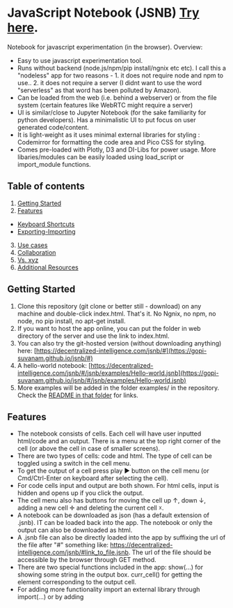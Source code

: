 # JavaScript Notebook (JSNB) [Try here](https://decentralized-intelligence.com/jsnb/#github:gopi-suvanam/jsnb/examples/Hello-world.jsnb). 
Notebook for javascript experimentation (in the browser). Overview:
- Easy to use javascript experimentation tool.
- Runs without backend (node.js/npm/pip install/ngnix etc etc). I call this a "nodeless" app for two reasons - 1. it does not require node and npm to use.. 2. it does not require a server (I didnt want to use the word "serverless" as that word has been polluted by Amazon).
- Can be loaded from the web (i.e. behind a webserver) or from the file system (certain features like WebRTC might require a server)
- UI is similar/close to Jupyter Notebook (for the sake familiarity for python developers). Has a minimalistic UI to put focus on user generated code/content.
- It is light-weight as it uses minimal external libraries for styling : Codemirror for formatting the code area and Pico CSS for styling.
- Comes pre-loaded with Plotly, D3 and DI-Libs for power usage. More libaries/modules can be easily loaded using load_script or import_module functions.

## Table of contents
<!-- toc -->
1. [Getting Started](#getting-started)
2. [Features](#features)
- [Keyboard Shortcuts](#keyboard-shortcuts)
- [Exporting-Importing](#exporting-importing)
3. [Use cases](#use-cases)
4. [Collaboration](#collaboration)
5. [Vs. xyz](#how-is-jsnb-different)
6. [Additional Resources](#links)

## Getting Started
1. Clone this repository (git clone or better still - download) on any machine and double-click index.html. That's it. No Ngnix, no npm, no node, no pip install, no apt-get install.
2. If you want to host the app online, you can put the folder in web directory of the server and use the link to index.html.
3. You can also try the git-hosted version (without downloading anything) here: [https://decentralized-intelligence.com/jsnb/#](https://gopi-suvanam.github.io/jsnb/#)
4. A hello-world notebook: [https://decentralized-intelligence.com/jsnb/#/jsnb/examples/Hello-world.jsnb](https://gopi-suvanam.github.io/jsnb/#/jsnb/examples/Hello-world.jsnb)
5. More examples will be added in the folder examples/ in the repository. Check the [README in that folder](/examples/README.md) for links.

## Features
- The notebook consists of cells. Each cell will have user inputted html/code and an output. There is a menu at the top right corner of the cell (or above the cell in case of smaller screens).
- There are two types of cells: code and html. The type of cell can be toggled using a switch in the cell menu.
- To get the output of a cell press play ► button on the cell menu (or Cmd/Ctrl-Enter on keyboard after selecting the cell).
- For code cells input and output are both shown. For html cells, input is hidden and opens up if you click the output.
- The cell menu also has buttons for moving the cell up ↑, down ↓, adding a new cell ✛ and deleting the current cell ☓.
- A notebook can be downloaded as json (has a default extension of .jsnb). IT can be loaded back into the app. The notebook or only the output can also be downloaded as html.
- A .jsnb file can also be directly loaded into the app by suffixing the url of the file after "#" something like: https://decentralized-intelligence.com/jsnb/#link_to_file.jsnb. The url of the file should be accessible by the browser through GET method.
- There are two special functions included in the app: show(...) for showing some string in the output box. curr_cell() for getting the element corresponding to the output cell.
- For adding more functionality import an external library through import(...) or by adding <script> element.
- D3JS (for data manipulation and charting), Plotly (for plots) and sister project [DI-Libs](https://github.com/gopi-suvanam/di-libs) are preloaded and can be used in the notebooks without seperately loading. They can also be reloaded using reload_script.
- Keyboard Shortcuts: Several keyboard shortcuts for running/dowloading/adding cells/deleting cells etc. See [DOCS](DOCS.md#keyboard-shortcuts) for details
- Importing and exporting: Download/Upload, dowload as html/javascript, push to/pull from Github. See [DOCS](DOCS.md#exporting-importing) for details

## Use cases
1. For trying new libraries for testing and building
2. For building reproducible research and sharing the results with others

Not to be used for:
1. Production use cases
2. As an alternative to webapps
3. Working with sensitive data like login/pwd/private keys etc.

## Collaboration
The tool does not store data on cloud as it is intended to be a fully open source product for self-hosting/use on local machines. A fully hosted solution with collaboration is in the Roadmap. Collabortion is still possible through:
1. Download and share JSNB files.
2. Use github for storing JSNB files. Make the repo public or add collaborators. The notebooks built on JSNB can be directly be synced on to GitHub using an access token.
3. Files in public GitHub repos can be directly accessed as: https://decentralized-intelligence.com/jsnb/#https://raw.githubusercontent.com/[USERNAME]/[REPO]/[BRANCH]/[PATH_TO_FILE]
4. If GitHub pages are enabled for the repo, the files can be accessed also using this link: https://decentralized-intelligence.com/jsnb/#https://[USERNAME].github.io/[REPO]/[PATH_TO_FILE]
5. Map a cloud drive or LAN drive onto local machine and load from/download to the drive. Share the drive with collaborators.

## How is JSNB different
- JSNB is an open source application and hence can be downloaded, modified and used freely. Jsfiddle/codepen are cloud based platforms.
- JSNB can have multiple cells so it can create long documents.
- Intended use is for experimenting and computing in javascript. HTML and CSS are secondary in the case of JSNB. Whereas for Jsfiddle and codepen the main use case to test javascript along with html and css.
- JSNB can also be used for scientific computation using several open source javascript libraries.

## Links
Additional documentation for JSNB:
1. [Docs](https://github.com/gopi-suvanam/jsnb/blob/main/DOCS.md)
2. [Code-docs](https://github.com/gopi-suvanam/jsnb/blob/main/CODE-DOCS.md)
3. [Roadmap](https://github.com/gopi-suvanam/jsnb/blob/main/ROADMAP.md)
4. [Sample Notebooks](https://github.com/gopi-suvanam/jsnb/blob/main/examples/README.md)


